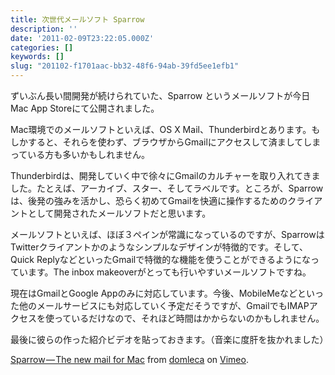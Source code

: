 ```yaml
---
title: 次世代メールソフト Sparrow
description: ''
date: '2011-02-09T23:22:05.000Z'
categories: []
keywords: []
slug: "201102-f1701aac-bb32-48f6-94ab-39fd5ee1efb1"
---
```

ずいぶん長い間開発が続けられていた、Sparrow というメールソフトが今日Mac App Storeにて公開されました。

Mac環境でのメールソフトといえば、OS X Mail、Thunderbirdとあります。もしかすると、それらを使わず、ブラウザからGmailにアクセスして済ましてしまっている方も多いかもしれません。

Thunderbirdは、開発していく中で徐々にGmailのカルチャーを取り入れてきました。たとえば、アーカイブ、スター、そしてラベルです。ところが、Sparrowは、後発の強みを活かし、恐らく初めてGmailを快適に操作するためのクライアントとして開発されたメールソフトだと思います。

メールソフトといえば、ほぼ３ペインが常識になっているのですが、Sparrowは Twitterクライアントかのようなシンプルなデザインが特徴的です。そして、Quick ReplyなどといったGmailで特徴的な機能を使うことができるようになっています。The inbox makeoverがとっても行いやすいメールソフトですね。

現在はGmailとGoogle Appのみに対応しています。今後、MobileMeなどといった他のメールサービスにも対応していく予定だそうですが、GmailでもIMAPアクセスを使っているだけなので、それほど時間はかからないのかもしれません。

最後に彼らの作った紹介ビデオを貼っておきます。（音楽に度肝を抜かれました）

[Sparrow — The new mail for Mac](http://vimeo.com/19659649) from [domleca](http://vimeo.com/user2649817) on [Vimeo](http://vimeo.com).